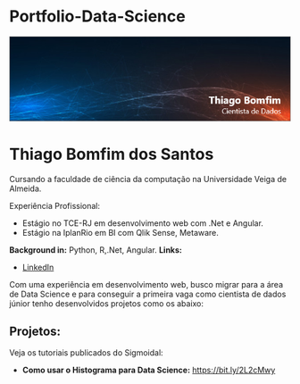 # Portfolio-Data-Science
<p align="center">
  <img src="Capa2.png" >
</p>
<h1> Thiago Bomfim dos Santos</h1>

Cursando a faculdade de ciência da computação na Universidade Veiga de Almeida.

Experiência Profissional:
  - Estágio no TCE-RJ em desenvolvimento web com .Net e Angular.
  - Estágio na IplanRio em BI com Qlik Sense, Metaware.

**Background in:** Python, R,.Net, Angular.
**Links:**
* [LinkedIn](https://www.linkedin.com/in/thiago-bomfim-3aa167183/)


Com uma experiência em desenvolvimento web, busco migrar para a área de Data Science e para conseguir a primeira vaga como cientista de dados júnior tenho desenvolvidos projetos como os abaixo:
## Projetos:
Veja os tutoriais publicados do Sigmoidal:

* **Como usar o Histograma para Data Science:** https://bit.ly/2L2cMwy
